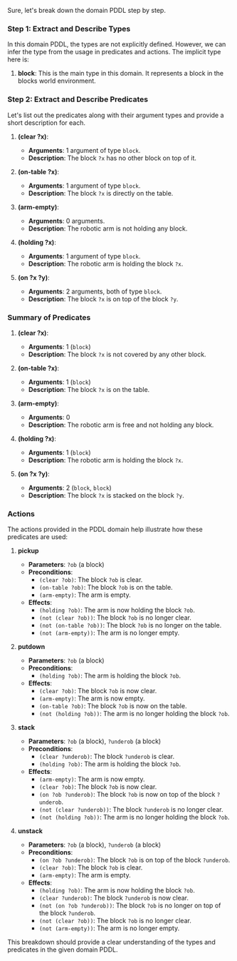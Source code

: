 Sure, let's break down the domain PDDL step by step.

### Step 1: Extract and Describe Types
In this domain PDDL, the types are not explicitly defined. However, we can infer the type from the usage in predicates and actions. The implicit type here is:

1. **block**: This is the main type in this domain. It represents a block in the blocks world environment.

### Step 2: Extract and Describe Predicates
Let's list out the predicates along with their argument types and provide a short description for each.

1. **(clear ?x)**:
   - **Arguments**: 1 argument of type `block`.
   - **Description**: The block `?x` has no other block on top of it.

2. **(on-table ?x)**:
   - **Arguments**: 1 argument of type `block`.
   - **Description**: The block `?x` is directly on the table.

3. **(arm-empty)**:
   - **Arguments**: 0 arguments.
   - **Description**: The robotic arm is not holding any block.

4. **(holding ?x)**:
   - **Arguments**: 1 argument of type `block`.
   - **Description**: The robotic arm is holding the block `?x`.

5. **(on ?x ?y)**:
   - **Arguments**: 2 arguments, both of type `block`.
   - **Description**: The block `?x` is on top of the block `?y`.

### Summary of Predicates
1. **(clear ?x)**: 
   - **Arguments**: 1 (`block`)
   - **Description**: The block `?x` is not covered by any other block.

2. **(on-table ?x)**:
   - **Arguments**: 1 (`block`)
   - **Description**: The block `?x` is on the table.

3. **(arm-empty)**:
   - **Arguments**: 0
   - **Description**: The robotic arm is free and not holding any block.

4. **(holding ?x)**:
   - **Arguments**: 1 (`block`)
   - **Description**: The robotic arm is holding the block `?x`.

5. **(on ?x ?y)**:
   - **Arguments**: 2 (`block`, `block`)
   - **Description**: The block `?x` is stacked on the block `?y`.

### Actions
The actions provided in the PDDL domain help illustrate how these predicates are used:

1. **pickup**
   - **Parameters**: `?ob` (a block)
   - **Preconditions**: 
     - `(clear ?ob)`: The block `?ob` is clear.
     - `(on-table ?ob)`: The block `?ob` is on the table.
     - `(arm-empty)`: The arm is empty.
   - **Effects**:
     - `(holding ?ob)`: The arm is now holding the block `?ob`.
     - `(not (clear ?ob))`: The block `?ob` is no longer clear.
     - `(not (on-table ?ob))`: The block `?ob` is no longer on the table.
     - `(not (arm-empty))`: The arm is no longer empty.

2. **putdown**
   - **Parameters**: `?ob` (a block)
   - **Preconditions**: 
     - `(holding ?ob)`: The arm is holding the block `?ob`.
   - **Effects**:
     - `(clear ?ob)`: The block `?ob` is now clear.
     - `(arm-empty)`: The arm is now empty.
     - `(on-table ?ob)`: The block `?ob` is now on the table.
     - `(not (holding ?ob))`: The arm is no longer holding the block `?ob`.

3. **stack**
   - **Parameters**: `?ob` (a block), `?underob` (a block)
   - **Preconditions**:
     - `(clear ?underob)`: The block `?underob` is clear.
     - `(holding ?ob)`: The arm is holding the block `?ob`.
   - **Effects**:
     - `(arm-empty)`: The arm is now empty.
     - `(clear ?ob)`: The block `?ob` is now clear.
     - `(on ?ob ?underob)`: The block `?ob` is now on top of the block `?underob`.
     - `(not (clear ?underob))`: The block `?underob` is no longer clear.
     - `(not (holding ?ob))`: The arm is no longer holding the block `?ob`.

4. **unstack**
   - **Parameters**: `?ob` (a block), `?underob` (a block)
   - **Preconditions**:
     - `(on ?ob ?underob)`: The block `?ob` is on top of the block `?underob`.
     - `(clear ?ob)`: The block `?ob` is clear.
     - `(arm-empty)`: The arm is empty.
   - **Effects**:
     - `(holding ?ob)`: The arm is now holding the block `?ob`.
     - `(clear ?underob)`: The block `?underob` is now clear.
     - `(not (on ?ob ?underob))`: The block `?ob` is no longer on top of the block `?underob`.
     - `(not (clear ?ob))`: The block `?ob` is no longer clear.
     - `(not (arm-empty))`: The arm is no longer empty.

This breakdown should provide a clear understanding of the types and predicates in the given domain PDDL.